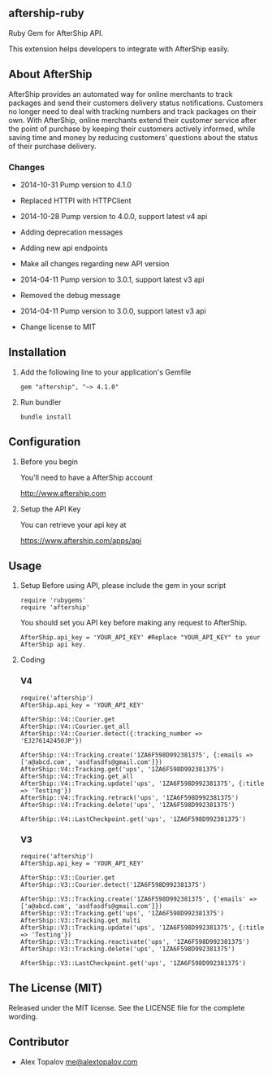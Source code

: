 ## aftership-ruby

Ruby Gem for AfterShip API.

This extension helps developers to integrate with AfterShip easily.

## About AfterShip

AfterShip provides an automated way for online merchants to track packages and send their customers delivery status notifications. Customers no longer need to deal with tracking numbers and track packages on their own. With AfterShip, online merchants extend their customer service after the point of purchase by keeping their customers actively informed, while saving time and money by reducing customers’ questions about the status of their purchase delivery.

### Changes

* 2014-10-31 Pump version to 4.1.0
* Replaced HTTPI with HTTPClient

* 2014-10-28 Pump version to 4.0.0, support latest v4 api
* Adding deprecation messages
* Adding new api endpoints
* Make all changes regarding new API version

* 2014-04-11 Pump version to 3.0.1, support latest v3 api
* Removed the debug message

* 2014-04-11 Pump version to 3.0.0, support latest v3 api
* Change license to MIT


## Installation

1. Add the following line to your application's Gemfile

    ```
    gem "aftership", "~> 4.1.0"
    ```

2. Run bundler

    ```
    bundle install
    ```

## Configuration

1. Before you begin

    You'll need to have a AfterShip account

    http://www.aftership.com


2. Setup the API Key

    You can retrieve your api key at

    https://www.aftership.com/apps/api

## Usage

1. Setup
    Before using API, please include the gem in your script

	```
	require 'rubygems'
	require 'aftership'
	```

    You should set you API key before making any request to AfterShip.

	```
	AfterShip.api_key = 'YOUR_API_KEY' #Replace "YOUR_API_KEY" to your AfterShip api key.
	```


2. Coding


	### V4
	```
 	require('aftership')
    AfterShip.api_key = 'YOUR_API_KEY'

    AfterShip::V4::Courier.get
    AfterShip::V4::Courier.get_all
    AfterShip::V4::Courier.detect({:tracking_number => 'EJ276142450JP'})

    AfterShip::V4::Tracking.create('1ZA6F598D992381375', {:emails => ['a@abcd.com', 'asdfasdfs@gmail.com']})
    AfterShip::V4::Tracking.get('ups', '1ZA6F598D992381375')
    AfterShip::V4::Tracking.get_all
    AfterShip::V4::Tracking.update('ups', '1ZA6F598D992381375', {:title => 'Testing'})
    AfterShip::V4::Tracking.retrack('ups', '1ZA6F598D992381375')
    AfterShip::V4::Tracking.delete('ups', '1ZA6F598D992381375')

    AfterShip::V4::LastCheckpoint.get('ups', '1ZA6F598D992381375')
	```

	### V3

    ```
    require('aftership')
    AfterShip.api_key = 'YOUR_API_KEY'

    AfterShip::V3::Courier.get
    AfterShip::V3::Courier.detect('1ZA6F598D992381375')

    AfterShip::V3::Tracking.create('1ZA6F598D992381375', {'emails' => ['a@abcd.com', 'asdfasdfs@gmail.com']})
    AfterShip::V3::Tracking.get('ups', '1ZA6F598D992381375')
    AfterShip::V3::Tracking.get_multi
    AfterShip::V3::Tracking.update('ups', '1ZA6F598D992381375', {:title => 'Testing'})
    AfterShip::V3::Tracking.reactivate('ups', '1ZA6F598D992381375')
    AfterShip::V3::Tracking.delete('ups', '1ZA6F598D992381375')

    AfterShip::V3::LastCheckpoint.get('ups', '1ZA6F598D992381375')

    ```

## The License (MIT)

Released under the MIT license. See the LICENSE file for the complete wording.


## Contributor

- Alex Topalov <me@alextopalov.com>

